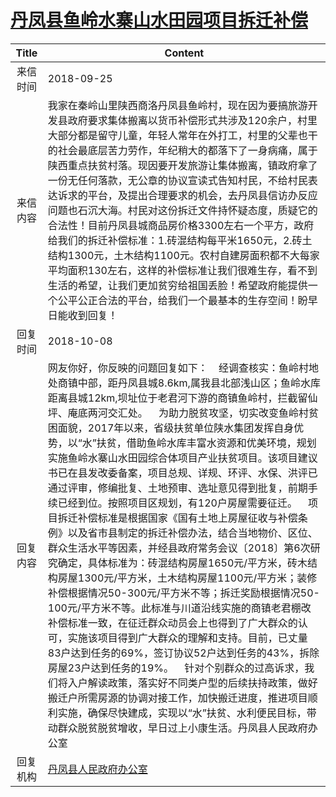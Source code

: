 # <a href="http://www.shangluo.gov.cn/zmhd/ldxxxx.jsp?urltype=leadermail.LeaderMailContentUrl&wbtreeid=1112&leadermailid=4930">丹凤县鱼岭水寨山水田园项目拆迁补偿</a>
| Title |                                                                                                                                                                                                                                                                                                                                                                 Content                                                                                                                                                                                                                                                                                                                                                                 |
|:-----:|-----------------------------------------------------------------------------------------------------------------------------------------------------------------------------------------------------------------------------------------------------------------------------------------------------------------------------------------------------------------------------------------------------------------------------------------------------------------------------------------------------------------------------------------------------------------------------------------------------------------------------------------------------------------------------------------------------------------------------------------|
| 来信时间  | 2018-09-25                                                                                                                                                                                                                                                                                                                                                                                                                                                                                                                                                                                                                                                                                                                              |
| 来信内容  | 我家在秦岭山里陕西商洛丹凤县鱼岭村，现在因为要搞旅游开发县政府要求集体搬离以货币补偿形式共涉及120余户，村里大部分都是留守儿童，年轻人常年在外打工，村里的父辈也干的社会最底层苦力劳作，年纪稍大的都落下了一身病痛，属于陕西重点扶贫村落。现因要开发旅游让集体搬离，镇政府拿了一份无任何落款，无公章的协议宣读式告知村民，不给村民表达诉求的平台，及提出合理要求的机会，去丹凤县信访办反应问题也石沉大海。村民对这份拆迁文件持怀疑态度，质疑它的合法性！目前丹凤县城商品房价格3300左右一个平方，政府给我们的拆迁补偿标准：1.砖混结构每平米1650元，2.砖土结构1300元，土木结构1100元。农村自建房面积都不大每家平均面积130左右，这样的补偿标准让我们很难生存，看不到生活的希望，让我们更加贫穷给祖国丢脸！希望政府能提供一个公平公正合法的平台，给我们一个最基本的生存空间！盼早日能收到回复！                                                                                                                                                                                                                                                                                                                              |
| 回复时间  | 2018-10-08                                                                                                                                                                                                                                                                                                                                                                                                                                                                                                                                                                                                                                                                                                                              |
| 回复内容  | 网友你好，你反映的问题回复如下：    经调查核实：鱼岭村地处商镇中部，距丹凤县城8.6km,属我县北部浅山区；鱼岭水库距离县城12km,坝址位于老君河下游的商镇鱼岭村，拦截留仙坪、庵底两河交汇处。    为助力脱贫攻坚，切实改变鱼岭村贫困面貌，2017年以来，省级扶贫单位陕水集团发挥自身优势，以“水”扶贫，借助鱼岭水库丰富水资源和优美环境，规划实施鱼岭水寨山水田园综合体项目产业扶贫项目。该项目建议书已在县发改委备案，项目总规、详规、环评、水保、洪评已通过评审，修编批复、土地预审、选址意见得到批复，前期手续已经到位。按照项目区规划，有120户房屋需要征迁。    项目拆迁补偿标准是根据国家《国有土地上房屋征收与补偿条例》以及省市县制定的拆迁补偿办法，结合当地物价、区位、群众生活水平等因素，并经县政府常务会议〔2018〕第6次研究确定，具体标准为：砖混结构房屋1650元/平方米，砖木结构房屋1300元/平方米，土木结构房屋1100元/平方米；装修补偿根据情况50-300元/平方米不等；拆迁奖励根据情况50-100元/平方米不等。此标准与川道沿线实施的商镇老君棚改补偿标准一致，在征迁群众动员会上也得到了广大群众的认可，实施该项目得到广大群众的理解和支持。目前，已丈量83户达到任务的69%，签订协议52户达到任务的43%，拆除房屋23户达到任务的19%。    针对个别群众的过高诉求，我们将入户解读政策，落实好不同类户型的后续扶持政策，做好搬迁户所需房源的协调对接工作，加快搬迁进度，推进项目顺利实施，确保尽快建成，实现以“水”扶贫、水利便民目标，带动群众脱贫脱贫增收，早日过上小康生活。丹凤县人民政府办公室 |
| 回复机构  | <a href="../../categories/agencies/丹凤县人民政府办公室.md">丹凤县人民政府办公室</a>                                                                                                                                                                                                                                                                                                                                                                                                                                                                                                                                                                                                                                                                        |